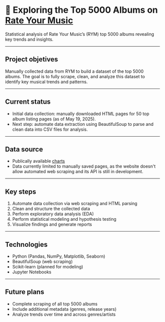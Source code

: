 # 🎤 Exploring the Top 5000 Albums on [Rate Your Music](https://rateyourmusic.com/)
Statistical analysis of Rate Your Music’s (RYM) top 5000 albums revealing key trends and insights.

---

## Project objetives

Manually collected data from RYM to build a dataset of the top 5000 albums. The goal is to fully scrape, clean, and analyze this dataset to identify key musical trends and patterns.

---

## Current status

- Initial data collection: manually downloaded HTML pages for 50 top album listing pages (as of May 19, 2025).  
- Next step: automate data extraction using BeautifulSoup to parse and clean data into CSV files for analysis.

---

## Data source

- Publically available [charts](https://rateyourmusic.com/charts/)
- Data currently limited to manually saved pages, as the website doesn't allow automated web scraping and its API is still in development.

---

## Key steps

1. Automate data collection via web scraping and HTML parsing  
2. Clean and structure the collected data  
3. Perform exploratory data analysis (EDA)  
4. Perform statistical modeling and hypothesis testing  
5. Visualize findings and generate reports  

---

## Technologies

- Python (Pandas, NumPy, Matplotlib, Seaborn)
- BeautifulSoup (web scraping)
- Scikit-learn (planned for modeling)
- Jupyter Notebooks

---

## Future plans

- Complete scraping of all top 5000 albums  
- Include additional metadata (genres, release years)  
- Analyze trends over time and across genres/artists
